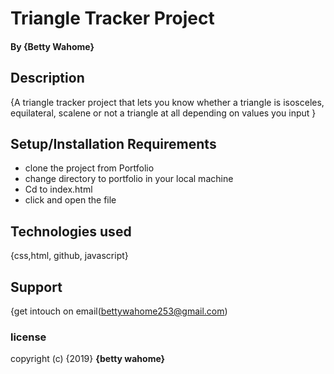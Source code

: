 # Triangle Tracker Project

#### By **{Betty Wahome}**

## Description
{A triangle tracker project that lets you know whether a triangle is isosceles,
equilateral, scalene or not a triangle at all depending on values you input }

## Setup/Installation Requirements
* clone the project from Portfolio
* change directory to portfolio in your local machine
* Cd to index.html
* click and open the file

## Technologies used
{css,html, github, javascript}

## Support
{get intouch on email(bettywahome253@gmail.com)

  
### license

copyright (c) {2019} **{betty wahome}**
